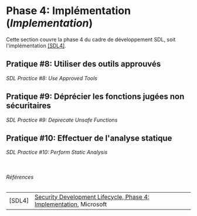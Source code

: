 # Phase 4: Implémentation (_Implementation_)

Cette section couvre la phase 4 du cadre de développement SDL, soit l'implémentation [[SDL4]](#sdl4).

## Pratique #8: Utiliser des outils approuvés 
_SDL Practice #8: Use Approved Tools_

## Pratique #9: Déprécier les fonctions jugées non sécuritaires
_SDL Practice #9: Deprecate Unsafe Functions_

## Pratique #10: Effectuer de l'analyse statique
_SDL Practice #10: Perform Static Analysis_



<br/>

###### Références
|||
|---| ---|
|[SDL4] | <a name="sdl4"></a>[Security Development Lifecycle, Phase 4: Implementation](https://www.microsoft.com/en-us/SDL/process/implementation.aspx), Microsoft|
